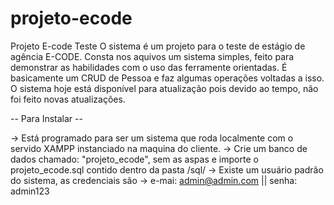 # projeto-ecode
Projeto E-code Teste
O sistema é um projeto para o teste de estágio de agência E-CODE.
Consta nos aquivos um sistema simples, feito para demonstrar as habilidades com o uso das ferramente orientadas.
É basicamente um CRUD de Pessoa e faz algumas operações voltadas a isso.
O sistema hoje está disponível para atualização pois devido ao tempo, não foi feito novas atualizações.

-- Para Instalar --

-> Está programado para ser um sistema que roda localmente com o servido XAMPP instanciado na maquina do cliente.
-> Crie um banco de dados chamado: "projeto_ecode", sem as aspas e importe o projeto_ecode.sql contido dentro da pasta /sql/
-> Existe um usuário padrão do sistema, as credenciais são -> e-mai: admin@admin.com || senha: admin123
